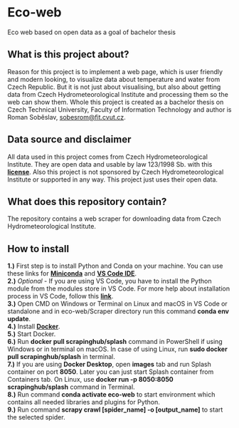 # Eco-web
Eco web based on open data as a goal of bachelor thesis

## What is this project about?

Reason for this project is to implement a web page, which is user friendly and modern looking, to visualize data about temperature and water from Czech Republic.
But it is not just about visualising, but also about getting data from Czech Hydrometeorological Institute and processing them so the web can show them. Whole this project
is created as a bachelor thesis on Czech Technical University, Faculty of Information Technology and author is Roman Soběslav, <sobesrom@fit.cvut.cz>.

## Data source and disclaimer

All data used in this project comes from Czech Hydrometeorological Institute. They are open data and usable by law 123/1998 Sb. 
with this **[license](http://portal.chmi.cz/files/portal/docs/meteo/ok/denni_data/Podminky_uziti_udaju.pdf)**. Also this project is not sponsored by 
Czech Hydrometeorological Institute or supported in any way. This project just uses their open data.

## What does this repository contain?

The repository contains a web scraper for downloading data from Czech Hydrometeorological Institute.

## How to install
**1.)** First step is to install Python and Conda on your machine. You can use these links for **[Miniconda](https://docs.conda.io/en/latest/miniconda.html)** 
and **[VS Code IDE](https://code.visualstudio.com/)**.\
**2.)** *Optional* - If you are using VS Code, you have to install the Python module from the modules store in VS Code. For more help about installation process in VS Code,
follow this **[link](https://code.visualstudio.com/docs/python/python-tutorial)**.\
**3.)** Open CMD on Windows or Terminal on Linux and macOS in VS Code or standalone and in eco-web/Scraper directory run this command **conda env update**.\
**4.)** Install **[Docker](https://www.docker.com/products/docker-desktop)**.\
**5.)** Start Docker.\
**6.)** Run **docker pull scrapinghub/splash** command in PowerShell if using Windows or in terminal on macOS. In case of using Linux, run **sudo docker pull scrapinghub/splash**
in terminal.\
**7.)** If you are using **Docker Desktop**, open **images** tab and run Splash container on port **8050**. Later you can just start Splash container from Containers tab. On Linux, use **docker run -p 8050:8050 scrapinghub/splash** command in Terminal.\
**8.)** Run command **conda activate eco-web** to start environment which contains all needed libraries and plugins for Python.\
**9.)** Run command **scrapy crawl [spider_name] -o [output_name]** to start the selected spider.
